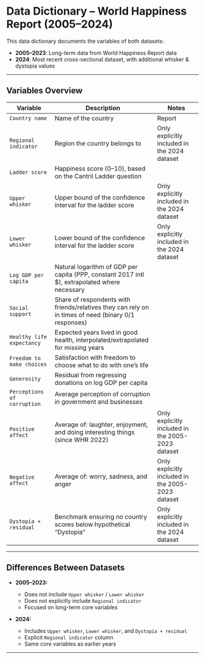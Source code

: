 # Data Dictionary – World Happiness Report (2005–2024)

This data dictionary documents the variables of both datasets:  
- **2005–2023**: Long-term data from World Happiness Report data  
- **2024**: Most recent cross-sectional dataset, with additional whisker & dystopia values  

---

## Variables Overview

| Variable                  | Description                                                                                          | Notes                                                                |
|----------------------------|------------------------------------------------------------------------------------------------------|--------------------------------------------------------------------------------|
| `Country name`             | Name of the country                                                                                 |  Report                                                         |
| `Regional indicator`       | Region the country belongs to                                                                       | Only explicitly included in the 2024 dataset                                   |
| `Ladder score`             | Happiness score (0–10), based on the Cantril Ladder question                                        |                                                                |
| `Upper whisker`            | Upper bound of the confidence interval for the ladder score                                         | Only explicitly included in the 2024 dataset                                          |
| `Lower whisker`            | Lower bound of the confidence interval for the ladder score                                         | Only explicitly included in the 2024 dataset                                          |
| `Log GDP per capita`       | Natural logarithm of GDP per capita (PPP, constant 2017 intl $), extrapolated where necessary       |                            |
| `Social support`           | Share of respondents with friends/relatives they can rely on in times of need (binary 0/1 responses)|                                                          |
| `Healthy life expectancy`  | Expected years lived in good health, interpolated/extrapolated for missing years                    |                                               |
| `Freedom to make choices`  | Satisfaction with freedom to choose what to do with one’s life                                      |                                                               |
| `Generosity`               | Residual from regressing donations on log GDP per capita                                           |                                                               |
| `Perceptions of corruption`| Average perception of corruption in government and businesses                                      |                                                               |
| `Positive affect`          | Average of: laughter, enjoyment, and doing interesting things (since WHR 2022)                     | Only explicitly included in the 2005-2023 dataset                                                              |
| `Negative affect`          | Average of: worry, sadness, and anger                                                               | Only explicitly included in the 2005-2023 dataset                                                              |
| `Dystopia + residual`      | Benchmark ensuring no country scores below hypothetical “Dystopia”                                 | Only explicitly included in the 2024 dataset                                          |

---


## Differences Between Datasets

- **2005–2023:**  
  - Does not include `Upper whisker` / `Lower whisker`  
  - Does not explicitly include `Regional indicator`  
  - Focused on long-term core variables  

- **2024:**  
  - Includes `Upper whisker`, `Lower whisker`, and `Dystopia + residual`  
  - Explicit `Regional indicator` column  
  - Same core variables as earlier years  

---
